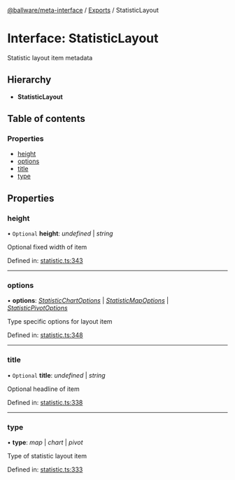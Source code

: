 [@ballware/meta-interface](../README.md) / [Exports](../modules.md) / StatisticLayout

# Interface: StatisticLayout

Statistic layout item metadata

## Hierarchy

* **StatisticLayout**

## Table of contents

### Properties

- [height](statisticlayout.md#height)
- [options](statisticlayout.md#options)
- [title](statisticlayout.md#title)
- [type](statisticlayout.md#type)

## Properties

### height

• `Optional` **height**: *undefined* \| *string*

Optional fixed width of item

Defined in: [statistic.ts:343](https://github.com/frankball/ballware-meta-interface/blob/d19dcf1/src/statistic.ts#L343)

___

### options

• **options**: [*StatisticChartOptions*](statisticchartoptions.md) \| [*StatisticMapOptions*](statisticmapoptions.md) \| [*StatisticPivotOptions*](statisticpivotoptions.md)

Type specific options for layout item

Defined in: [statistic.ts:348](https://github.com/frankball/ballware-meta-interface/blob/d19dcf1/src/statistic.ts#L348)

___

### title

• `Optional` **title**: *undefined* \| *string*

Optional headline of item

Defined in: [statistic.ts:338](https://github.com/frankball/ballware-meta-interface/blob/d19dcf1/src/statistic.ts#L338)

___

### type

• **type**: *map* \| *chart* \| *pivot*

Type of statistic layout item

Defined in: [statistic.ts:333](https://github.com/frankball/ballware-meta-interface/blob/d19dcf1/src/statistic.ts#L333)
